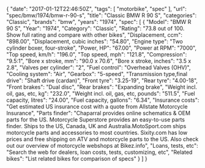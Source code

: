 {
    "date": "2017-01-12T22:46:50Z",
    "tags": [
        "motorbike",
        "spec"
    ],
    "url": "spec\/bmw\/1974\/bmw-r-90-s",
    "title": "Classic BMW R 90 S",
    "categories": "Classic",
    "brands": "bmw",
    "years": "1974",
    "spec": [
        {
            "Model": "BMW R 90 S",
            "Year": "1974",
            "Category": "Classic",
            "Rating": "73.8 out of 100. Show full rating and compare with other bikes",
            "Displacement, ccm": "898.00",
            "Displacement, cubic inches": "54.80",
            "Engine type": "Two cylinder boxer, four-stroke",
            "Power, HP": "67.00",
            "Power at RPM": "7000",
            "Top speed, km\/h": "196.0",
            "Top speed, mph": "121.8",
            "Compression": "9.5:1",
            "Bore x stroke, mm": "90.0 x 70.6",
            "Bore x stroke, inches": "3.5 x 2.8",
            "Valves per cylinder": "2",
            "Fuel control": "Overhead Valves (OHV)",
            "Cooling system": "Air",
            "Gearbox": "5-speed",
            "Transmission type,final drive": "Shaft drive (cardan)",
            "Front tyre": "3.25-19",
            "Rear tyre": "4.00-18",
            "Front brakes": "Dual disc",
            "Rear brakes": "Expanding brake",
            "Weight incl. oil, gas, etc, kg": "232.0",
            "Weight incl. oil, gas, etc, pounds": "511.5",
            "Fuel capacity, litres": "24.00",
            "Fuel capacity, gallons": "6.34",
            "Insurance costs": "Get estimated US insurance cost with a quote from Allstate Motorcycle Insurance",
            "Parts finder": "Chaparral provides online schematics & OEM parts for the US.   Motorcycle Superstore provides an easy-to-use parts finder. Ships to the US, Canada, UK and Australia.MotoSport.com ships motorcycle parts and accessories to most countries.    Sixity.com has low prices and free shipping on ATV and motorcycle parts to the US. Also check out our overview of motorcycle webshops at Bikez.info",
            "Loans, tests, etc": "Search the web for dealers, loan costs, tests, customizing, etc",
            "Related bikes": "List related bikes for comparison of specs"
        }
    ]
}